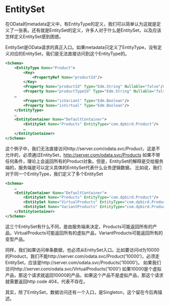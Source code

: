 # EntitySet

在OData的metadata定义中，有EntityType的定义，我们可以简单认为这就是定义了一张表。还有就是EntitySet的定义，许多人对于什么是EntitySet，以及应该怎样定义EntitySet感到困惑。

EntitySet是OData请求的真正入口。如果metadata只定义了EntityType，没有定义对应的EntitySet，我们是无法直接访问到这个EntityType的。
```xml
<Schema>            
    <EntityType Name="Product">
        <Key>
            <PropertyRef Name="productId"/>
        </Key>
        <Property Name="productId" Type="Edm.String" Nullable="false"/>
        <Property Name="productTypeId" Type="Edm.String" Nullable="false"/>
    …
        <Property Name="isVariant" Type="Edm.Boolean"/>
        <Property Name="isVirtual" Type="Edm.Boolean"/>
    </EntityType>
    …
    <EntityContainer Name="DefaultContainer">
        <EntitySet Name="Products" EntityType="com.dpbird.Product"/>
        …
    </EntityContainer>
</Schema>
```

这个例子中，我们无法直接访问http://server.com/odata.svc/Product，这是不允许的，必须通过EntitySet，http://server.com/odata.svc/Products
如果不带任何条件，理论上会返回所有的Product对象。但是，EntitySet的解释是交给服务端的，服务端是可以定义具体的EntitySet代表什么业务逻辑数据。
比如说，我们对于同一个EntityType，我们定义了多个EntitySet

```xml
<Schema>
    …
    <EntityContainer Name="DefaultContainer">
        <EntitySet Name="Products" EntityType="com.dpbird.Product"/>
        <EntitySet Name="VirtualProducts" EntityType="com.dpbird.Product"/>
        <EntitySet Name="VariantProducts" EntityType="com.dpbird.Product"/>
    </EntityContainer>
</Schema>
```

这三个EntitySet有什么不同，是由服务端来决定，Products可能返回所有的产品，VirtualProducts可能返回所有的虚拟产品，VariantProducts可能返回所有的变型产品。

同样，我们如果访问单条数据，也必须从EntitySet入口。比如要访问id为10000的Product，我们不能http://server.com/odata.svc/Product(‘10000’)，必须走EntitySet，应该是http://server.com/odata.svc/Products(‘10000’)。
如果我们访问http://server.com/odata.svc/VirtualProducts(‘1000’)
如果10000是个虚拟产品，那这个请求就返回10000的产品，如果这个产品不是虚拟产品，那这个请求就需要返回http code 404，代表不存在。

其实，除了EntitySet，数据访问还有一个入口，是Singleton，这个留在今后再描述。